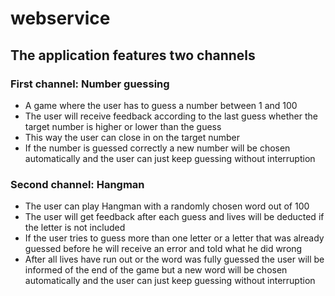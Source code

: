# webservice

## The application features two channels

### First channel: Number guessing
- A game where the user has to guess a number between 1 and 100
- The user will receive feedback according to the last guess whether the target number is higher or lower than the guess
- This way the user can close in on the target number
- If the number is guessed correctly a new number will be chosen automatically and the user can just keep guessing without interruption

### Second channel: Hangman
- The user can play Hangman with a randomly chosen word out of 100
- The user will get feedback after each guess and lives will be deducted if the letter is not included
- If the user tries to guess more than one letter or a letter that was already guessed before he will receive an error and told what he did wrong
- After all lives have run out or the word was fully guessed the user will be informed of the end of the game but a new word will be chosen automatically and the user can just keep guessing without interruption